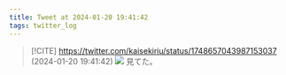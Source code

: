 ```yaml
---
title: Tweet at 2024-01-20 19:41:42
tags: twitter_log
---
```


> [!CITE] https://twitter.com/kaisekiriu/status/1748657043987153037 (2024-01-20 19:41:42)
> ![](https://twitter.com/kaisekiriu/status/1748657043987153037)
> 見てた。
